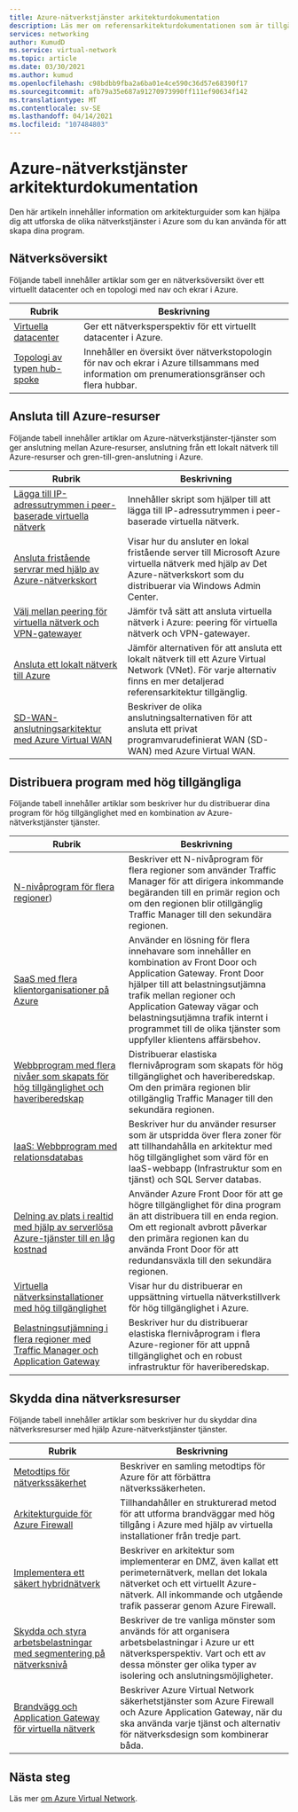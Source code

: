 ```yaml
---
title: Azure-nätverkstjänster arkitekturdokumentation
description: Läs mer om referensarkitekturdokumentationen som är tillgänglig för Azure-nätverkstjänster.
services: networking
author: KumudD
ms.service: virtual-network
ms.topic: article
ms.date: 03/30/2021
ms.author: kumud
ms.openlocfilehash: c98bdbb9fba2a6ba01e4ce590c36d57e68390f17
ms.sourcegitcommit: afb79a35e687a91270973990ff111ef90634f142
ms.translationtype: MT
ms.contentlocale: sv-SE
ms.lasthandoff: 04/14/2021
ms.locfileid: "107484803"
---
```

# <a name="azure-networking-architecture-documentation"></a>Azure-nätverkstjänster arkitekturdokumentation

Den här artikeln innehåller information om arkitekturguider som kan hjälpa dig att utforska de olika nätverkstjänster i Azure som du kan använda för att skapa dina program.

## <a name="networking-overview"></a>Nätverksöversikt

Följande tabell innehåller artiklar som ger en nätverksöversikt över ett virtuellt datacenter och en topologi med nav och ekrar i Azure.

|Rubrik |Beskrivning  |
|---------|---------|
|[Virtuella datacenter](/azure/architecture/vdc/networking-virtual-datacenter)   | Ger ett nätverksperspektiv för ett virtuellt datacenter i Azure.       |
|[Topologi av typen hub-spoke](/azure/architecture/reference-architectures/hybrid-networking/hub-spoke)  |Innehåller en översikt över nätverkstopologin för nav och ekrar i Azure tillsammans med information om prenumerationsgränser och flera hubbar.          |

## <a name="connect-to-azure-resources"></a>Ansluta till Azure-resurser

Följande tabell innehåller artiklar om Azure-nätverkstjänster-tjänster som ger anslutning mellan Azure-resurser, anslutning från ett lokalt nätverk till Azure-resurser och gren-till-gren-anslutning i Azure.

|Rubrik |Beskrivning  |
|---------|---------|
|[Lägga till IP-adressutrymmen i peer-baserade virtuella nätverk](/azure/architecture/networking/prefixes/add-ip-space-peered-vnet)     | Innehåller skript som hjälper till att lägga till IP-adressutrymmen i peer-baserade virtuella nätverk.        |
|[Ansluta fristående servrar med hjälp av Azure-nätverkskort](/azure/architecture/hybrid/azure-network-adapter)   | Visar hur du ansluter en lokal fristående server till Microsoft Azure virtuella nätverk med hjälp av Det Azure-nätverkskort som du distribuerar via Windows Admin Center.        |
|[Välj mellan peering för virtuella nätverk och VPN-gatewayer](/azure/architecture/reference-architectures/hybrid-networking/vnet-peering)   | Jämför två sätt att ansluta virtuella nätverk i Azure: peering för virtuella nätverk och VPN-gatewayer.        |
|[Ansluta ett lokalt nätverk till Azure](/azure/architecture/reference-architectures/hybrid-networking/)  | Jämför alternativen för att ansluta ett lokalt nätverk till ett Azure Virtual Network (VNet). För varje alternativ finns en mer detaljerad referensarkitektur tillgänglig.        |
|[SD-WAN-anslutningsarkitektur med Azure Virtual WAN](../../virtual-wan/sd-wan-connectivity-architecture.md)|Beskriver de olika anslutningsalternativen för att ansluta ett privat programvarudefinierat WAN (SD-WAN) med Azure Virtual WAN.|

## <a name="deploy-highly-available-applications"></a>Distribuera program med hög tillgängliga

Följande tabell innehåller artiklar som beskriver hur du distribuerar dina program för hög tillgänglighet med en kombination av Azure-nätverkstjänster tjänster.

|Rubrik |Beskrivning  |
|---------|---------|
|[N-nivåprogram för flera regioner](/azure/architecture/reference-architectures/n-tier/multi-region-sql-server))  | Beskriver ett N-nivåprogram för flera regioner som använder Traffic Manager för att dirigera inkommande begäranden till en primär region och om den regionen blir otillgänglig Traffic Manager till den sekundära regionen.      |
| [SaaS med flera klientorganisationer på Azure](https://docs.microsoft.com/azure/architecture/example-scenario/multi-saas/multitenant-saas)       |   Använder en lösning för flera innehavare som innehåller en kombination av Front Door och Application Gateway.  Front Door hjälper till att belastningsutjämna trafik mellan regioner och Application Gateway vägar och belastningsutjämna trafik internt i programmet till de olika tjänster som uppfyller klientens affärsbehov.  |
| [Webbprogram med flera nivåer som skapats för hög tillgänglighet och haveriberedskap ](https://docs.microsoft.com/azure/architecture/example-scenario/infrastructure/multi-tier-app-disaster-recovery)        |      Distribuerar elastiska flernivåprogram som skapats för hög tillgänglighet och haveriberedskap. Om den primära regionen blir otillgänglig Traffic Manager till den sekundära regionen.  |
|[IaaS: Webbprogram med relationsdatabas](/azure/architecture/high-availability/ref-arch-iaas-web-and-db)    |   Beskriver hur du använder resurser som är utspridda över flera zoner för att tillhandahålla en arkitektur med hög tillgänglighet som värd för en IaaS-webbapp (Infrastruktur som en tjänst) och SQL Server databas.     |
|[Delning av plats i realtid med hjälp av serverlösa Azure-tjänster till en låg kostnad](/azure/architecture/example-scenario/signalr/#azure-front-door)       |   Använder Azure Front Door för att ge högre tillgänglighet för dina program än att distribuera till en enda region. Om ett regionalt avbrott påverkar den primära regionen kan du använda Front Door för att redundansväxla till den sekundära regionen.      |
|[Virtuella nätverksinstallationer med hög tillgänglighet](/azure/architecture/reference-architectures/dmz/nva-ha)     | Visar hur du distribuerar en uppsättning virtuella nätverkstillverk för hög tillgänglighet i Azure.        |
|[Belastningsutjämning i flera regioner med Traffic Manager och Application Gateway](/azure/architecture/high-availability/reference-architecture-traffic-manager-application-gateway)     | Beskriver hur du distribuerar elastiska flernivåprogram i flera Azure-regioner för att uppnå tillgänglighet och en robust infrastruktur för haveriberedskap.        |

## <a name="secure-your-network-resources"></a>Skydda dina nätverksresurser

Följande tabell innehåller artiklar som beskriver hur du skyddar dina nätverksresurser med hjälp Azure-nätverkstjänster tjänster.

|Rubrik |Beskrivning  |
|---------|---------|
|[Metodtips för nätverkssäkerhet](../../security/fundamentals/network-best-practices.md) |Beskriver en samling metodtips för Azure för att förbättra nätverkssäkerheten.         |
[Arkitekturguide för Azure Firewall](/azure/architecture/example-scenario/firewalls/) | Tillhandahåller en strukturerad metod för att utforma brandväggar med hög tillgång i Azure med hjälp av virtuella installationer från tredje part.        |
|[Implementera ett säkert hybridnätverk](/azure/architecture/reference-architectures/dmz/secure-vnet-dmz)     | Beskriver en arkitektur som implementerar en DMZ, även kallat ett perimeternätverk, mellan det lokala nätverket och ett virtuellt Azure-nätverk. All inkommande och utgående trafik passerar genom Azure Firewall.        |
|[Skydda och styra arbetsbelastningar med segmentering på nätverksnivå](/azure/architecture/reference-architectures/hybrid-networking/network-level-segmentation) | Beskriver de tre vanliga mönster som används för att organisera arbetsbelastningar i Azure ur ett nätverksperspektiv.   Vart och ett av dessa mönster ger olika typer av isolering och anslutningsmöjligheter.      |
|[Brandvägg och Application Gateway för virtuella nätverk](/azure/architecture/example-scenario/gateway/firewall-application-gateway) | Beskriver Azure Virtual Network säkerhetstjänster som Azure Firewall och Azure Application Gateway, när du ska använda varje tjänst och alternativ för nätverksdesign som kombinerar båda.      |

## <a name="next-steps"></a>Nästa steg

Läs mer [om Azure Virtual Network](../../virtual-network/virtual-networks-overview.md).

